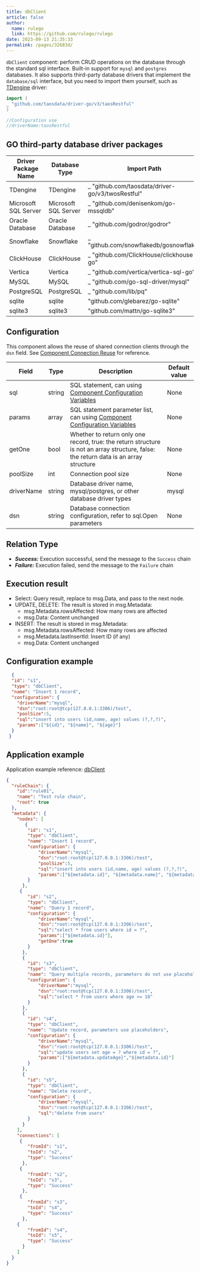 ```yaml
---
title: dbClient
article: false
author: 
  name: rulego
  link: https://github.com/rulego/rulego
date: 2023-09-13 21:35:33
permalink: /pages/32683d/
---
```


`dbClient` component: perform CRUD operations on the database through the standard sql interface. Built-in support for `mysql` and `postgres` databases.
It also supports third-party database drivers that implement the `database/sql` interface, but you need to import them yourself, such as [TDengine](https://docs.taosdata.com/develop/connect/) driver:

```go
import (
_ "github.com/taosdata/driver-go/v3/taosRestful"
)

//Configuration use
//driverName:taosRestful
```

## GO third-party database driver packages

| Driver Package Name  | Database Type        | Import Path                                      | driverName  | dns                                                                                                            |
|----------------------|----------------------|--------------------------------------------------|-------------|----------------------------------------------------------------------------------------------------------------|
| TDengine             | TDengine             | _ "github.com/taosdata/driver-go/v3/twosRestful" | taosRestful | root:root@tcp(127.0.0.1:6030)/test                                                                             |
| Microsoft SQL Server | Microsoft SQL Server | _ "github.com/denisenkom/go-mssqldb"             | mssql       | server=127.0.0.1;user id=root;password=root;database=test                                                      |
| Oracle Database      | Oracle Database      | _ "github.com/godror/godror"                     | oracle      | username/password@//127.0.0.1:1521/test                                                                        |
| Snowflake            | Snowflake            | _ "github.com/snowflakedb/gosnowflake"           | snowflake   | ACCOUNT=account_name;USER=user_name;PASSWORD=password;DATABASE=database_name;WAREHOUSE=warehouse_name          |
| ClickHouse           | ClickHouse           | _ "github.com/ClickHouse/clickhouse-go"          | clickhouse  | tcp://127.0.0.1:9000?username=root&password=root&database=test                                                 |
| Vertica              | Vertica              | _ "github.com/vertica/vertica-sql-go"            | vertica     | vertica://127.0.0.1:5433/test?username=root&password=root"                                                     |
| MySQL                | MySQL                | _ "github.com/go-sql-driver/mysql"               | mysql       | root:root@tcp(127.0.0.1:3306)/test                                                                             |
| PostgreSQL           | PostgreSQL           | _ "github.com/lib/pq"                            | postgres    | user:password@tcp(127.0.0.1:5432)/test or user= password= host=127.0.0.1 port=5432 dbname=test sslmode=disable |
| sqlite               | sqlite               | "github.com/glebarez/go-sqlite"                  | sqlite      | path/to/some.db // pure Go                                                                                     |
| sqlite3              | sqlite3              | "github.com/mattn/go-sqlite3"                    | sqlite3     | path/to/some.db // C , requires enabling cgo                                                                   |

## Configuration

This component allows the reuse of shared connection clients through the `dsn` field. See [Component Connection Reuse](/en/pages/baa05d/) for reference.

| Field      | Type   | Description                                                                                                                           | Default value |
|------------|--------|---------------------------------------------------------------------------------------------------------------------------------------|---------------|
| sql        | string | SQL statement, can using [Component Configuration Variables](/en/pages/baa05c/)                                                       | None          |
| params     | array  | SQL statement parameter list, can using [Component Configuration Variables](/en/pages/baa05c/)                                        | None          |
| getOne     | bool   | Whether to return only one record, true: the return structure is not an array structure, false: the return data is an array structure | None          |
| poolSize   | int    | Connection pool size                                                                                                                  | None          |
| driverName | string | Database driver name, mysql/postgres, or other database driver types                                                                  | mysql         |
| dsn        | string | Database connection configuration, refer to sql.Open parameters                                                                       | None          |


## Relation Type

- ***Success:*** Execution successful, send the message to the `Success` chain
- ***Failure:*** Execution failed, send the message to the `Failure` chain

## Execution result

- Select: Query result, replace to msg.Data, and pass to the next node.
- UPDATE, DELETE: The result is stored in msg.Metadata:
  - msg.Metadata.rowsAffected: How many rows are affected
  - msg.Data: Content unchanged
- INSERT: The result is stored in msg.Metadata:
  - msg.Metadata.rowsAffected: How many rows are affected
  - msg.Metadata.lastInsertId: Insert ID (if any)
  - msg.Data: Content unchanged

## Configuration example

```json
  {
  "id": "s1",
  "type": "dbClient",
  "name": "Insert 1 record",
  "configuration": {
    "driverName":"mysql",
    "dsn":"root:root@tcp(127.0.0.1:3306)/test",
    "poolSize":5,
    "sql":"insert into users (id,name, age) values (?,?,?)",
    "params":["${id}", "${name}", "${age}"]
  }
 }
```

## Application example

Application example reference: [dbClient](https://github.com/rulego/rulego/blob/main/examples/db_client/db_client.go)

```json
{
  "ruleChain": {
	"id":"rule01",
    "name": "Test rule chain",
	"root": true
  },
  "metadata": {
    "nodes": [
       {
        "id": "s1",
        "type": "dbClient",
        "name": "Insert 1 record",
        "configuration": {
			"driverName":"mysql",
			"dsn":"root:root@tcp(127.0.0.1:3306)/test",
			"poolSize":5,
			"sql":"insert into users (id,name, age) values (?,?,?)",
			"params":["${metadata.id}", "${metadata.name}", "${metadata.age}"]
        }
      },
     {
        "id": "s2",
        "type": "dbClient",
        "name": "Query 1 record",
        "configuration": {
			"driverName":"mysql",
			"dsn":"root:root@tcp(127.0.0.1:3306)/test",
			"sql":"select * from users where id = ?",
			"params":["${metadata.id}"],
			"getOne":true
        }
      },
	  {
        "id": "s3",
        "type": "dbClient",
        "name": "Query multiple records, parameters do not use placeholders",
        "configuration": {
			"driverName":"mysql",
			"dsn":"root:root@tcp(127.0.0.1:3306)/test",
			"sql":"select * from users where age >= 18"
        }
      },
	  {
        "id": "s4",
        "type": "dbClient",
        "name": "Update record, parameters use placeholders",
        "configuration": {
			"driverName":"mysql",
			"dsn":"root:root@tcp(127.0.0.1:3306)/test",
			"sql":"update users set age = ? where id = ?",
			"params":["${metadata.updateAge}","${metadata.id}"]
        }
      },
	  {
        "id": "s5",
        "type": "dbClient",
        "name": "Delete record",
        "configuration": {
			"driverName":"mysql",
			"dsn":"root:root@tcp(127.0.0.1:3306)/test",
			"sql":"delete from users"
        }
      }
    ],
    "connections": [
     {
        "fromId": "s1",
        "toId": "s2",
        "type": "Success"
      },
	 {
		"fromId": "s2",
		"toId": "s3",
		"type": "Success"
	  },
	 {
		"fromId": "s3",
		"toId": "s4",
		"type": "Success"
	  },
	{
		"fromId": "s4",
		"toId": "s5",
		"type": "Success"
	  }
    ]
  }
}
```